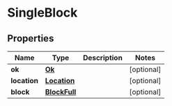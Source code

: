 
# SingleBlock

## Properties
Name | Type | Description | Notes
------------ | ------------- | ------------- | -------------
**ok** | [**Ok**](Ok.md) |  |  [optional]
**location** | [**Location**](Location.md) |  |  [optional]
**block** | [**BlockFull**](BlockFull.md) |  |  [optional]



